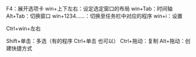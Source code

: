 F4：展开选项卡
win+上下左右：设定选定窗口的布局
win+Tab：时间轴
Alt+Tab：切换窗口
win+1234……：切换至任务栏中对应的程序
win+i：设置

Ctrl+win+左右

Shift+单击：多选（有的程序 Ctrl+单击 也可以）
Ctrl+拖动：复制
Alt+拖动：创建快捷方式